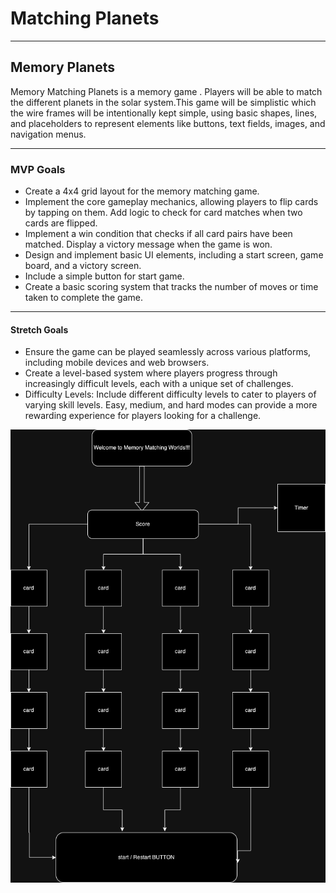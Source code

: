 #  Matching Planets
 ---
## Memory Planets
Memory Matching Planets is a memory game . Players will be able to match the different planets in the solar system.This game will be simplistic which the wire frames will be intentionally kept simple, using basic shapes, lines, and placeholders to represent elements like buttons, text fields, images, and navigation menus.


---
### MVP Goals

- Create a 4x4 grid layout for the memory matching game. 
- Implement the core gameplay mechanics, allowing players to flip cards by tapping on them. 
Add logic to check for card matches when two cards are flipped. 
- Implement a win condition that checks if all card pairs have been matched. Display a victory message when the game is won. 
- Design and implement basic UI elements, including a start screen, game board, and a victory screen.
- Include a simple button for start game. 
- Create a basic scoring system that tracks the number of moves or time taken to complete the game.


---
#### Stretch Goals
 - Ensure the game can be played seamlessly across various platforms, including mobile devices and web browsers. 
 - Create a level-based system where players progress through increasingly difficult levels, each with a unique set of challenges.
 - Difficulty Levels: Include different difficulty levels to cater to players of varying skill levels. Easy, medium, and hard modes can provide a more rewarding experience for players looking for a challenge.

![wireframe](memory-wireframe.png)